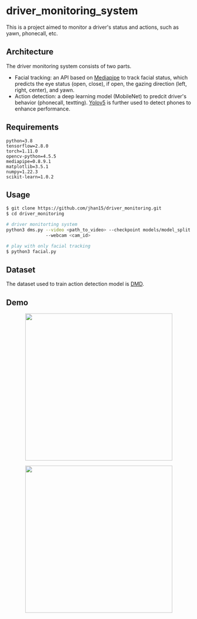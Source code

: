 # driver_monitoring_system

This is a project aimed to monitor a driver's status and actions, such as yawn, phonecall, etc.

## Architecture

The driver monitoring system consists of two parts.

* Facial tracking: an API based on [Mediapipe](https://github.com/google/mediapipe) to track facial status, which predicts the eye status (open, close), if open, the gazing direction (left, right, center), and yawn.
* Action detection: a deep learning model (MobileNet) to predcit driver's behavior (phonecall, textting). [Yolov5](https://github.com/ultralytics/yolov5) is further used to detect phones to enhance performance.

## Requirements

```
python=3.8
tensorflow=2.8.0
torch=1.11.0
opencv-python=4.5.5
mediapipe=0.8.9.1
matplotlib=3.5.1
numpy=1.22.3
scikit-learn=1.0.2
```

## Usage

```bash
$ git clone https://github.com/jhan15/driver_monitoring.git
$ cd driver_monitoring

# driver monitorting system
python3 dms.py --video <path_to_video> --checkpoint models/model_split.h5
               --webcam <cam_id>

# play with only facial tracking
$ python3 facial.py
```

## Dataset

The dataset used to train action detection model is [DMD](https://github.com/Vicomtech/DMD-Driver-Monitoring-Dataset).

## Demo

<p align="center">
  <img src="https://user-images.githubusercontent.com/62132206/158055802-8e1146f8-32ef-4ae4-967a-eb79ac42e172.gif?raw=true", width=400>
</p>

<p align="center">
  <img src="https://user-images.githubusercontent.com/62132206/158055799-22effa40-89d2-46da-a317-d58ea3e186b5.gif?raw=true", width=400>
</p>
